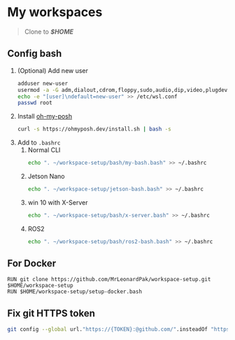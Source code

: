 # My workspaces

> Clone to ***$HOME***

## Config bash
1. (Optional) Add new user
    ```bash
    adduser new-user
    usermod -a -G adm,dialout,cdrom,floppy,sudo,audio,dip,video,plugdev,netdev new-user
    echo -e "[user]\ndefault=new-user" >> /etc/wsl.conf
    passwd root
    ```
1. Install [oh-my-posh](https://ohmyposh.dev/docs/installation/linux)
    ```bash
    curl -s https://ohmyposh.dev/install.sh | bash -s
    ```
1. Add to `.bashrc`
    1. Normal CLI
        ```bash
        echo ". ~/workspace-setup/bash/my-bash.bash" >> ~/.bashrc
        ```
    1. Jetson Nano
        ```bash
        echo ". ~/workspace-setup/jetson-bash.bash" >> ~/.bashrc
        ```
    1. win 10 with X-Server
        ```bash
        echo ". ~/workspace-setup/bash/x-server.bash" >> ~/.bashrc
        ```
    1. ROS2
        ```bash
        echo ". ~/workspace-setup/bash/ros2-bash.bash" >> ~/.bashrc
        ```

## For Docker
```docker
RUN git clone https://github.com/MrLeonardPak/workspace-setup.git $HOME/workspace-setup
RUN $HOME/workspace-setup/setup-docker.bash
```

## Fix git HTTPS token
```bash
git config --global url."https://{TOKEN}:@github.com/".insteadOf "https://github.com/"
```
